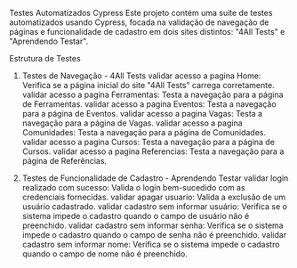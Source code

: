 Testes Automatizados Cypress
Este projeto contém uma suíte de testes automatizados usando Cypress, focada na validação de navegação de páginas e funcionalidade de cadastro em dois sites distintos: "4All Tests" e "Aprendendo Testar".

Estrutura de Testes
1. Testes de Navegação - 4All Tests
validar acesso a pagina Home: Verifica se a página inicial do site "4All Tests" carrega corretamente.
validar acesso a pagina Ferramentas: Testa a navegação para a página de Ferramentas.
validar acesso a pagina Eventos: Testa a navegação para a página de Eventos.
validar acesso a pagina Vagas: Testa a navegação para a página de Vagas.
validar acesso a pagina Comunidades: Testa a navegação para a página de Comunidades.
validar acesso a pagina Cursos: Testa a navegação para a página de Cursos.
validar acesso a pagina Referencias: Testa a navegação para a página de Referências.

2. Testes de Funcionalidade de Cadastro - Aprendendo Testar
validar login realizado com sucesso: Valida o login bem-sucedido com as credenciais fornecidas.
validar apagar usuario: Valida a exclusão de um usuário cadastrado.
validar cadastro sem informar usuário: Verifica se o sistema impede o cadastro quando o campo de usuário não é preenchido.
validar cadastro sem informar senha: Verifica se o sistema impede o cadastro quando o campo de senha não é preenchido.
validar cadastro sem informar nome: Verifica se o sistema impede o cadastro quando o campo de nome não é preenchido.

